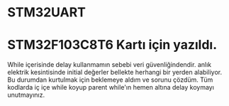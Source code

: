 # STM32UART

# STM32F103C8T6 Kartı için yazıldı. 

While içerisinde delay kullanmamın sebebi veri güvenliğindendir. anlık elektrik kesintisinde initial değerler bellekte herhangi bir yerden alabiliyor. Bu durumdan kurtulmak için beklemeye aldım ve sorunu çözdüm. Tüm kodlarda iç içe while koyup parent while'ın hemen altına delay koymayı unutmayınız. 
